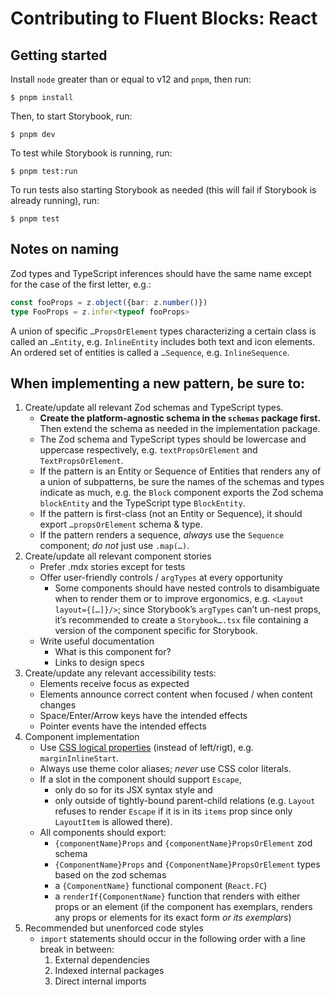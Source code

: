 # Contributing to Fluent Blocks: React

## Getting started

Install `node` greater than or equal to v12 and `pnpm`, then run:

```shell
$ pnpm install
```

Then, to start Storybook, run:

```shell
$ pnpm dev
```

To test while Storybook is running, run:

```shell
$ pnpm test:run
```

To run tests also starting Storybook as needed (this will fail if Storybook is already running), run:

```shell
$ pnpm test
```

## Notes on naming

Zod types and TypeScript inferences should have the same name except for the case of the first letter, e.g.:

```ts
const fooProps = z.object({bar: z.number()})
type FooProps = z.infer<typeof fooProps>
```

A union of specific `…PropsOrElement` types characterizing a certain class is called an `…Entity`, e.g. `InlineEntity` includes both text and icon elements. An ordered set of entities is called a `…Sequence`, e.g. `InlineSequence`.

## When implementing a new pattern, be sure to:

1. Create/update all relevant Zod schemas and TypeScript types.
    - **Create the platform-agnostic schema in the `schemas` package first.** Then extend the schema as needed in the implementation package.
    - The Zod schema and TypeScript types should be lowercase and uppercase respectively, e.g. `textPropsOrElement` and `TextPropsOrElement`.
    - If the pattern is an Entity or Sequence of Entities that renders any of a union of subpatterns, be sure the names of the schemas and types indicate as much, e.g. the `Block` component exports the Zod schema `blockEntity` and the TypeScript type `BlockEntity`.
    - If the pattern is first-class (not an Entity or Sequence), it should export `…propsOrElement` schema & type.
    - If the pattern renders a sequence, _always_ use the `Sequence` component; _do not_ just use `.map(…)`.
3. Create/update all relevant component stories
    - Prefer .mdx stories except for tests
    - Offer user-friendly controls / `argTypes` at every opportunity
        - Some components should have nested controls to disambiguate when to render them or to improve ergonomics, e.g. `<Layout layout={[…]}/>`; since Storybook’s `argTypes` can’t un-nest props, it’s recommended to create a `Storybook….tsx` file containing a version of the component specific for Storybook.
    - Write useful documentation
        - What is this component for?
        - Links to design specs
4. Create/update any relevant accessibility tests:
    - Elements receive focus as expected
    - Elements announce correct content when focused / when content changes
    - Space/Enter/Arrow keys have the intended effects
    - Pointer events have the intended effects
5. Component implementation
    - Use [CSS logical properties](https://developer.mozilla.org/en-US/docs/Web/CSS/CSS_Logical_Properties) (instead of left/rigt), e.g. `marginInlineStart`.
    - Always use theme color aliases; _never_ use CSS color literals.
    - If a slot in the component should support `Escape`,
        - only do so for its JSX syntax style and
        - only outside of tightly-bound parent-child relations (e.g. `Layout` refuses to render `Escape` if it is in its `items` prop since only `LayoutItem` is allowed there).
    - All components should export:
        - `{componentName}Props` and `{componentName}PropsOrElement` zod schema
        - `{ComponentName}Props` and `{ComponentName}PropsOrElement` types based on the zod schemas
        - a `{ComponentName}` functional component (`React.FC`)
        - a `renderIf{ComponentName}` function that renders with either props or an element (if the component has exemplars, renders any props or elements for its exact form _or its exemplars_)
6. Recommended but unenforced code styles
    - `import` statements should occur in the following order with a line break in between:
        1. External dependencies
        2. Indexed internal packages
        3. Direct internal imports
